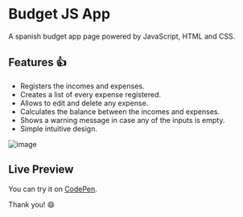 # Budget JS App 
A spanish budget app page powered by JavaScript, HTML and CSS.

## Features :thumbsup:
- Registers the incomes and expenses.
- Creates a list of every expense registered.
- Allows to edit and delete any expense.
- Calculates the balance between the incomes and expenses.
- Shows a warning message in case any of the inputs is empty.
- Simple intuitive design.

![image](https://user-images.githubusercontent.com/71740420/169945060-67bc49ca-139c-434b-9889-d055a99e03ab.png)


## Live Preview
You can try it on [CodePen](https://codepen.io/dejunio-spec/pen/VwMERmN).

Thank you! :smile:
